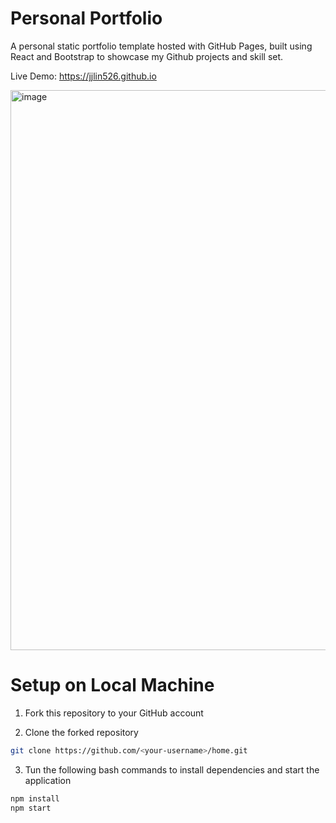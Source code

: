 # Personal Portfolio

A personal static portfolio template hosted with GitHub Pages, built using React and Bootstrap to showcase my Github projects and skill set.

Live Demo: https://jjlin526.github.io    

[<img width="896" alt="image" src="https://user-images.githubusercontent.com/114364831/209450180-dfe7e167-9ca8-4744-b73a-e35ebdf178bd.png">](https://jjlin526.github.io/)

# Setup on Local Machine

1. Fork this repository to your GitHub account

2. Clone the forked repository
```bash
git clone https://github.com/<your-username>/home.git
```
3. Tun the following bash commands to install dependencies and start the application
```bash
npm install  
npm start
```
